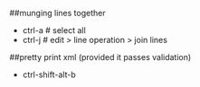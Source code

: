 ##munging lines together

* ctrl-a # select all
* ctrl-j # edit > line operation > join lines

##pretty print  xml (provided it passes validation)

* ctrl-shift-alt-b
